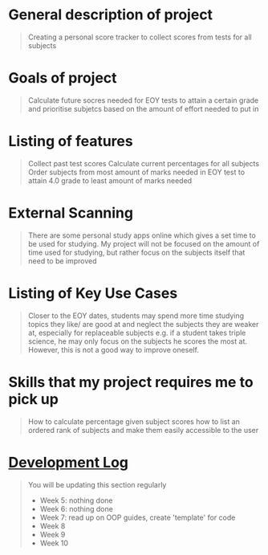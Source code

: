 # General description of project
> Creating a personal score tracker to collect scores from tests for all subjects

# Goals of project
> Calculate future socres needed for EOY tests to attain a certain grade and prioritise subjetcs based on the amount of effort needed to put in
> 
# Listing of features
> Collect past test scores 
> Calculate current percentages for all subjects
> Order subjects from most amount of marks needed in EOY test to attain 4.0 grade to least amount of marks needed

# External Scanning
> There are some personal study apps online which gives a set time to be used for studying. My project will not be focused on the amount of time used for studying, but rather focus on the subjects itself that need to be improved

# Listing of Key Use Cases
> Closer to the EOY dates, students may spend more time studying topics they like/ are good at and neglect the subjects they are weaker at, especially for replaceable subjects 
> e.g. if a student takes triple science, he may only focus on the subjects he scores the most at. However, this is not a good way to improve oneself.

# Skills that my project requires me to pick up
> How to calculate percentage given subject scores
> how to list an ordered rank of subjects and make them easily accessible to the user

# [Development Log](/devlog.md)
> You will be updating this section regularly
> - Week 5: nothing done
> - Week 6: nothing done
> - Week 7: read up on OOP guides, create 'template' for code
> - Week 8
> - Week 9
> - Week 10
